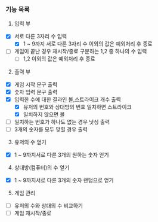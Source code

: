 ### 기능 목록

1. 입력 뷰

- [x] 서로 다른 3자리 수 입력
    - [x] 1 ~ 9까지 서로 다른 3자리 수 이외의 값은 예외처리 후 종료
- [ ] 게임이 끝난 경우 재시작/종료 구분하는 1,2 중 하나의 수 입력
    - [ ] 1,2 이외의 값은 예외처리 후 종료

2. 출력 뷰

- [x] 게임 시작 문구 출력
- [x] 숫자 입력 문구 출력
- [x] 입력한 수에 대한 결과인 볼,스트라이크 개수 출력
    - [x] 유저의 번호와 상대방의 번호 일치하면 스트라이크
    - [x] 일치하지 않으면 볼
- [ ] 일치하는 번호가 하나도 없는 경우 낫싱 출력
- [ ] 3개의 숫자를 모두 맞힐 경우 출력

3. 유저의 수 얻기

- [x] 1 ~ 9까지서로 다른 3개의 원하는 숫자 얻기

4. 상대방(컴퓨터)의 수 얻기

- [x] 1 ~ 9까지서로 다른 3개의 숫자 랜덤으로 얻기

5. 게임 관리

- [ ] 유저의 수와 상대의 수 비교하기
- [ ] 게임 재시작/종료